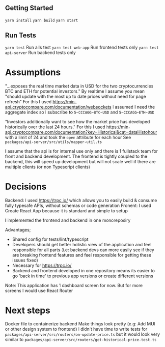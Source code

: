 ## Getting Started

`yarn install`
`yarn build`
`yarn start`

## Run Tests

`yarn test` Run alls test
`yarn test web-app` Run frontend tests only
`yarn test api-server` Run backend tests only

# Assumptions

"...exposes the real time market data in USD for the two cryptocurrencies BTC and ETH for potential investors."
By realtime I assume you mean "should update with the most up to date prices without need for page refresh"
For this I used https://min-api.cryptocompare.com/documentation/websockets
I assumed I need the aggregate index so I subscribe to `5~CCCAGG~BTC~USD` and `5~CCCAGG~ETH~USD`

"Investors additionally want to see how the market price has developed historically over the last 24 hours."
For this I used https://min-api.cryptocompare.com/documentation?key=Historical&cat=dataHistohour with a limit of 24 and took the `open` attribute for each hour
See `packages/api-server/src/utils/mapper-util.ts`

I assume that the api is for internal use only and there is 1 fullstack team for front and backend development. The frontend is tightly coupled to the backend, this will speed up development but will not scale well if there are multiple clients (or non Typescript clients)

# Decisions

Backend: I used https://trpc.io/ which allows you to easily build & consume fully typesafe APIs, without schemas or code generation
Fronent: I used Create React App because it is standard and simple to setup

I implemented the frontend and backend in one monoreposiry

Advantages;

- Shared config for tests/lint/typescript
- Developers should get better holistic view of the application and feel responsible for all parts (i.e: backend devs can more easily see if they are breaking frontend features and feel responsible for getting these issues fixed)
- Necessary for https://trpc.io/
- Backend and frontend developed in one repository means its easier to go 'back in time' to previous app versions or create different versions

Note: This application has 1 dashboard screen for now. But for more screens I would use React Router

# Next steps

Docker file to containerize backend
Make things look pretty (e.g: Add MUI or other design system to frontend)
I didn't have time to write tests for `packages/api-server/src/routers/on-update-price.ts` but it would look very similar to `packages/api-server/src/routers/get-historical-price.test.ts`
